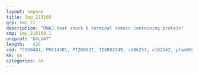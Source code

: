 ```yaml
---
layout: smgene
title: Smp_210160
grp: Smp_21
description: "DNAJ heat shock N terminal domain containing protein"
smp: Smp_210160.1
uniprot: "G4LVA7"
length:   426
cdd: "COG0484, PRK14301, PTZ00037, TIGR02349, cd06257, cl02542, pfam00226, smart00271"
kk: ns
categories: sm
---
```


